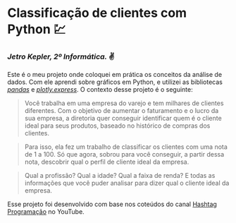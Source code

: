 # Classificação de clientes com Python 💹

### _Jetro Kepler, 2º Informática._ ✌

Este é o meu projeto onde coloquei em prática os conceitos da análise de dados. Com ele aprendi sobre gráficos em Python, e utilizei as bibliotecas [_pandas_](https://pandas.pydata.org/docs/) e [_plotly.express_](https://plotly.com/python-api-reference/plotly.express.html). O contexto desse projeto é o seguinte:

> Você trabalha em uma empresa do varejo e tem milhares de clientes diferentes. Com o objetivo de aumentar o faturamento e o lucro da sua empresa, a diretoria quer conseguir identificar quem é o cliente ideal para seus produtos, baseado no histórico de compras dos clientes.

> Para isso, ela fez um trabalho de classificar os clientes com uma nota de 1 a 100. Só que agora, sobrou para você conseguir, a partir dessa nota, descobrir qual o perfil de cliente ideal da empresa.

> Qual a profissão? Qual a idade? Qual a faixa de renda? E todas as informações que você puder analisar para dizer qual o cliente ideal da empresa.

Esse projeto foi desenvolvido com base nos coteúdos do canal [Hashtag Programação](https://www.youtube.com/@HashtagProgramacao) no YouTube.